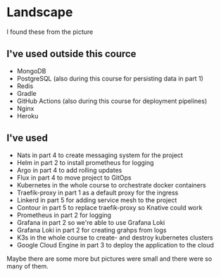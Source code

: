 # Landscape

I found these from the picture

## I've used outside this cource
* MongoDB
* PostgreSQL (also during this course for persisting data in part 1)
* Redis
* Gradle
* GitHub Actions (also during this course for deployment pipelines)
* Nginx
* Heroku

## I've used
* Nats in part 4 to create messaging system for the project
* Helm in part 2 to install prometheus for logging
* Argo in part 4 to add rolling updates
* Flux in part 4 to move project to GitOps
* Kubernetes in the whole course to orchestrate docker containers
* Traefik-proxy in part 1 as a default proxy for the ingress
* Linkerd in part 5 for adding service mesh to the project
* Contour in part 5 to replace traefik-proxy so Knative could work 
* Prometheus in part 2 for logging
* Grafana in part 2 so we're able to use Grafana Loki
* Grafana Loki in part 2 for creating grahps from logs
* K3s in the whole course to create- and destroy kubernetes clusters
* Google Cloud Engine in part 3 to deploy the application to the cloud

Maybe there are some more but pictures were small and there were so many of them.
